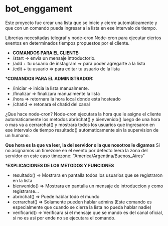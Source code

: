 # bot_enggament
Este proyecto fue crear una lista que se inicie y cierre automáticamente y que con un comando pueda ingresar a la lista en ese intervalo de tiempo.

Librerias necesitadas telegraf y node-cron
Node-cron para ejecutar ciertos eventos en determinados tiempos propuestos por el cliente.

* **COMANDOS PARA EL CLIENTE:**
* /start => envia un mensaje introductorio.
* /add + tu usuario de instagram => para poder agregarte a la lista
* /edit + tu usuario => para editar tu usuario de la lista

***COMANDOS PARA EL ADMINISTRADOR:**
* /iniciar => inicia la lista manualmente.
* /finalizar => finalizara manualmente la lista
* /hora => retornara la hora local donde esta hosteado
* /chatid => retonara el chatid del canal

¿Que hace node-cron?
Node-cron ejecutara la hora que le asigne el cliente automaticamente los metodos abrirchat() y bienvenido() luego de una hora o mas va a cerrarchat() y mostrara todos los usuarios que ingresaron en ese intervalo de tiempo resultado() automaticamente sin la supervision de un humano.

**Que hora es la que va leer, la del servidor o la que nosotros le digamos**
Si no asignamos un timezone en el evento por defecto leera la zona del servidor en este caso timezone: "America/Argentina/Buenos_Aires"


***EXPLICACIONES DE LOS METODOS Y FUNCIONES**
* resultado() => Mostrara en pantalla todos los usuarios que se registraron en la lista
* bienvenido() => Mostrara en pantalla un mensaje de introduccion y como  registrarse...
* abrirchat() => Puede hablar todo el mundo
* cerrarchat() => Solamente pueden hablar admins (Este comando es especialmente que cuando se cierra la lista no pueda hablar nadie)
* verificarid() => Verificara si el mensaje que se mando es del canal oficial, si no es asi por ende no se ejecutara el comando.
